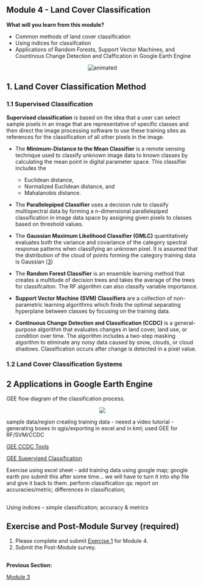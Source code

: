 ## Module 4 - Land Cover Classification
**What will you learn from this module?**

- Common methods of land cover classification
- Using indices for classifcation 
- Applications of Random Forests, Support Vector Machines, and Countinous Change Detection and Claffication in Google Earth Engine 

</p>

<p align="center">
  <img src="https://user-images.githubusercontent.com/87503837/141733532-56a05150-6b9d-4ac7-b124-aa1f8d7c5120.gif" alt="animated" />
</p>


## 1. Land Cover Classification Method



### 1.1 Supervised Classification 
**Supervised classification** is based on the idea that a user can select sample pixels in an image that are representative of specific classes and then direct the image processing software to use these training sites as references for the classification of all other pixels in the image. 

- The **Minimum-Distance to the Mean Classifier** is a remote sensing technique used to classify unknown image data to known classes by calculating the mean point in digital parameter space. This classifier includes the 
    - Euclidean distance,
    - Normalized Euclidean distance, and
    - Mahalanobis distance. 
- The **Parallelepiped Classifier** uses a decision rule to classify multispectral data by forming a n-dimensional parallelepiped classification in image data space by assigning given pixels to classes based on threshold values. 

- The **Gaussian Maximum Likelihood Classifier (GMLC)** quantitatively evaluates both the variance and covariance of the category spectral response patterns when classifying an unknown pixel. It is assumed that the distribution of the cloud of points forming the category training data is Gaussian ([3](http://wgbis.ces.iisc.ernet.in/energy/water/paper/remotesensing/chapter1.htm)) 
- The **Random Forest Classifier** is an ensemble learning method that creates a multitude of decision trees and takes the average of the trees for classifcaiton. The RF algorithm can also classify variable importance. 
- **Support Vector Machine (SVM) Classifiers** are a collection of non-parametric learning algorithms which finds the optimal separating hyperplane between classes by focusing on the training data. 
- **Continuous Change Detection and Classification (CCDC)** is a general-purpose algorithm that evaluates changes in land cover, land use, or condition over time. The algorithm includes a two-step masking algorithm to eliminate any noisy data caused by snow, clouds, or cloud shadows. Classification occurs after change is detected in a pixel value. 

### 1.2 Land Cover Classification Systems 


## 2 Applications in Google Earth Engine  
GEE 
flow diagram of the classification process.
</p>

<p align="center">
  <img src="https://user-images.githubusercontent.com/84922404/142236533-7e953e69-75a8-4de1-abbe-b60a6a89b6f7.png" />
</p>

sample data/region
creating training data - neeed a video tutorial  - generating boxes in qgis/exporting in excel and in kml; 
used GEE for RF/SVM/CCDC

[GEE CCDC Tools](https://gee-ccdc-tools.readthedocs.io/en/latest/)

[GEE Supervised Classification](https://developers.google.com/earth-engine/guides/classification)


Exercise
using excel sheet - add training data using google map; google earth pro
submit this after some time...
we will have to turn it into shp file and give it back to them.
perform classification
qs: report on accuracies/metric; differences in classification;

## 
Using indices – simple classification; accuracy & metrics

## Exercise and Post-Module Survey (required)

1. Please complete and submit [Exercise 1](https://github.com/ecodynlab/GALUP/blob/main/Exercises/M4_Exercise1.md) for Module 4.
2. Submit the Post-Module survey. 




##
**Previous Section:**

<a href="Module 3.md" title="Module 3">Module 3</a>
